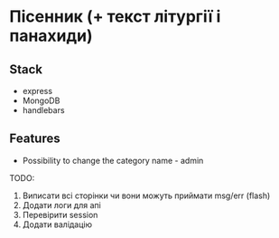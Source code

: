 # Пісенник (+ текст літургії і панахиди)

## Stack
- express
- MongoDB
- handlebars

## Features
- Possibility to change the category name - admin

TODO:
1) Виписати всі сторінки чи вони можуть приймати msg/err (flash)
2) Додати логи для апі
3) Перевірити session
4) Додати валідацію
